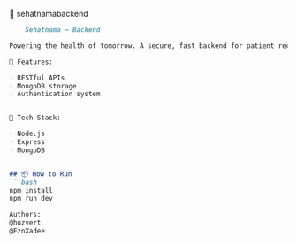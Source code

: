 📁 sehatnamabackend

```markdown
	Sehatnama — Backend

Powering the health of tomorrow. A secure, fast backend for patient records and doctor data.

🚀 Features:

- RESTful APIs
- MongoDB storage
- Authentication system


📂 Tech Stack:

- Node.js
- Express
- MongoDB


## 📦 How to Run
```bash
npm install
npm run dev

Authors:
@huzvert
@EznXadee